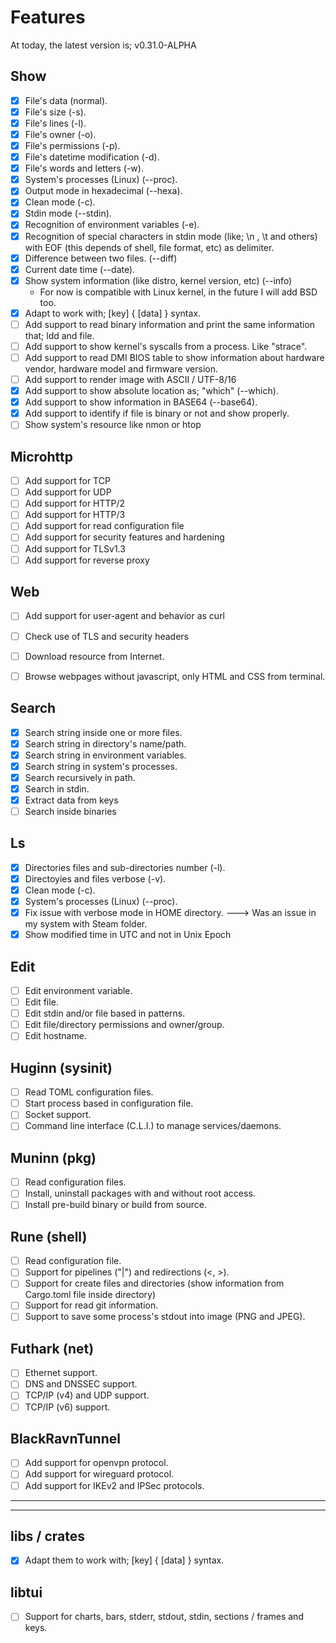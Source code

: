 # Features

At today, the latest version is; v0.31.0-ALPHA

## Show

- [X] File's data (normal).
- [X] File's size (-s).
- [X] File's lines (-l).
- [X] File's owner (-o).
- [X] File's permissions (-p).
- [X] File's datetime modification (-d).
- [X] File's words and letters (-w).
- [X] System's processes (Linux) (-\-proc).
- [X] Output mode in hexadecimal (--hexa).
- [X] Clean mode (-c).
- [X] Stdin mode (-\-stdin).
- [X] Recognition of environment variables (-e).
- [X] Recognition of special characters in stdin mode (like; \n , \t and others) with EOF (this depends of shell, file format, etc) as delimiter.
- [X] Difference between two files. (-\-diff)
- [X] Current date time (-\-date).
- [X] Show system information (like distro, kernel version, etc) (-\-info)
   - For now is compatible with Linux kernel, in the future I will add BSD too.
- [X] Adapt to work with; [key] { [data] } syntax.
- [ ] Add support to read binary information and print the same information that; ldd and file.
- [ ] Add support to show kernel's syscalls from a process. Like "strace".
- [ ] Add support to read DMI BIOS table to show information about hardware vendor, hardware model and firmware version.
- [ ] Add support to render image with ASCII / UTF-8/16
- [X] Add support to show absolute location as; "which" (-\-which).
- [X] Add support to show information in BASE64 (-\-base64).
- [X] Add support to identify if file is binary or not and show properly.
- [ ] Show system's resource like nmon or htop

## Microhttp

- [ ] Add support for TCP
- [ ] Add support for UDP
- [ ] Add support for HTTP/2
- [ ] Add support for HTTP/3
- [ ] Add support for read configuration file
- [ ] Add support for security features and hardening
- [ ] Add support for TLSv1.3
- [ ] Add support for reverse proxy

## Web

- [ ] Add support for user-agent and behavior as curl
- [ ] Check use of TLS and security headers
- [ ] Download resource from Internet.
- [ ] Browse webpages without javascript, only HTML and CSS from terminal.


## Search

- [X] Search string inside one or more files.
- [X] Search string in directory's name/path.
- [X] Search string in environment variables.
- [X] Search string in system's processes.
- [X] Search recursively in path.
- [X] Search in stdin.
- [X] Extract data from keys
- [ ] Search inside binaries

## Ls

- [X] Directories files and sub-directories number (-l).
- [X] Directoyies and files verbose (-v).
- [X] Clean mode (-c).
- [X] System's processes (Linux) (--proc).
- [X] Fix issue with verbose mode in HOME directory. ---> Was an issue in my system with Steam folder.
- [X] Show modified time in UTC and not in Unix Epoch

## Edit

- [ ] Edit environment variable.
- [ ] Edit file.
- [ ] Edit stdin and/or file based in patterns.
- [ ] Edit file/directory permissions and owner/group.
- [ ] Edit hostname.

## Huginn (sysinit)

- [ ] Read TOML configuration files.
- [ ] Start process based in configuration file.
- [ ] Socket support.
- [ ] Command line interface (C.L.I.) to manage services/daemons.

## Muninn (pkg)

- [ ] Read configuration files.
- [ ] Install, uninstall packages with and without root access.
- [ ] Install pre-build binary or build from source.

## Rune (shell)

- [ ] Read configuration file.
- [ ] Support for pipelines ("|") and redirections (<, >).
- [ ] Support for create files and directories (show information from Cargo.toml file inside directory)
- [ ] Support for read git information.
- [ ] Support to save some process's stdout into image (PNG and JPEG).

## Futhark (net)

- [ ] Ethernet support.
- [ ] DNS and DNSSEC support.
- [ ] TCP/IP (v4) and UDP support.
- [ ] TCP/IP (v6) support.

## BlackRavnTunnel

- [ ] Add support for openvpn protocol.
- [ ] Add support for wireguard protocol.
- [ ] Add support for IKEv2 and IPSec protocols.

---
---
## libs / crates

- [X] Adapt them to work with; [key] { [data] } syntax.

## libtui

- [ ] Support for charts, bars, stderr, stdout, stdin, sections / frames and keys.
